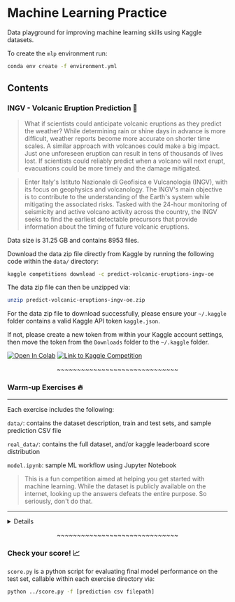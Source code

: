 # Machine Learning Practice

Data playground for improving machine learning skills using Kaggle datasets.

To create the <code>mlp</code> environment run:

```bash
conda env create -f environment.yml
```

## Contents
### INGV - Volcanic Eruption Prediction :volcano:

> What if scientists could anticipate volcanic eruptions as they predict the weather? While determining rain or shine days in advance is more difficult, weather reports become more accurate on shorter time scales. A similar approach with volcanoes could make a big impact. Just one unforeseen eruption can result in tens of thousands of lives lost. If scientists could reliably predict when a volcano will next erupt, evacuations could be more timely and the damage mitigated.

> Enter Italy's Istituto Nazionale di Geofisica e Vulcanologia (INGV), with its focus on geophysics and volcanology. The INGV's main objective is to contribute to the understanding of the Earth's system while mitigating the associated risks. Tasked with the 24-hour monitoring of seismicity and active volcano activity across the country, the INGV seeks to find the earliest detectable precursors that provide information about the timing of future volcanic eruptions.

Data size is 31.25 GB and contains 8953 files.

Download the data zip file directly from Kaggle by running the following code within the <code>data/</code> directory:

```bash
kaggle competitions download -c predict-volcanic-eruptions-ingv-oe
```

The data zip file can then be unzipped via:

```bash
unzip predict-volcanic-eruptions-ingv-oe.zip
```

For the data zip file to download successfully, please ensure your <code>~/.kaggle</code> folder contains a valid Kaggle API token <code>kaggle.json</code>.

If not, please create a new token from within your Kaggle account settings, then move the token from the <code>Downloads</code> folder to the <code>~/.kaggle</code> folder.

[![Open In Colab](https://colab.research.google.com/assets/colab-badge.svg)](https://colab.research.google.com/github/gems-hcl4517/Machine_Learning_Practice/blob/main/INGV_Volcanic_Eruption_Prediction/model.ipynb)
[![Link to Kaggle Competition](https://kaggle.com/static/images/open-in-kaggle.svg)](https://www.kaggle.com/competitions/predict-volcanic-eruptions-ingv-oe/)

<p align="center">~~~~~~~~~~~~~~~~~~~~~~~~~~~~~~</p>

### Warm-up Exercises :fire:
-----------------------------------------------------------------------------------------------------
Each exercise includes the following:

<code>data/</code>: contains the dataset description, train and test sets, and sample prediction CSV file

<code>real_data/</code>: contains the full dataset, and/or kaggle leaderboard score distribution

<code>model.ipynb</code>: sample ML workflow using Jupyter Notebook

> This is a fun competition aimed at helping you get started with machine learning.  While the dataset is publicly available on the internet, looking up the answers defeats the entire purpose. So seriously, don't do that.

-----------------------------------------------------------------------------------------------------
<details>

### 1. Titanic - Machine Learning from Disaster :ship:

<p align="center">
	<img src="https://github.com/gems-hcl4517/Machine_Learning_Practice/blob/main/Titanic_Machine_Learning_from_Disaster/images/titanic_info.GIF?raw=true" /><br>
	<sub><sup>Adapted from GIF animation by Artistosteles, Wikimedia Commons</sup></sub>
</p>

[![Link to Kaggle Competition](https://kaggle.com/static/images/open-in-kaggle.svg)](https://www.kaggle.com/competitions/titanic)

### 2. House Prices - Advanced Regression Techniques :house:
[![Link to Kaggle Competition](https://kaggle.com/static/images/open-in-kaggle.svg)](https://www.kaggle.com/competitions/house-prices-advanced-regression-techniques)

### 3. Digit Recognizer :1234:
[![Link to Kaggle Competition](https://kaggle.com/static/images/open-in-kaggle.svg)](https://www.kaggle.com/competitions/digit-recognizer)

</details>

<p align="center">~~~~~~~~~~~~~~~~~~~~~~~~~~~~~~</p>

### Check your score! :chart_with_upwards_trend:
<code>score.py</code> is a python script for evaluating final model performance on the test set, callable within each exercise directory via:<br>
```bash
python ../score.py -f [prediction csv filepath]
```
